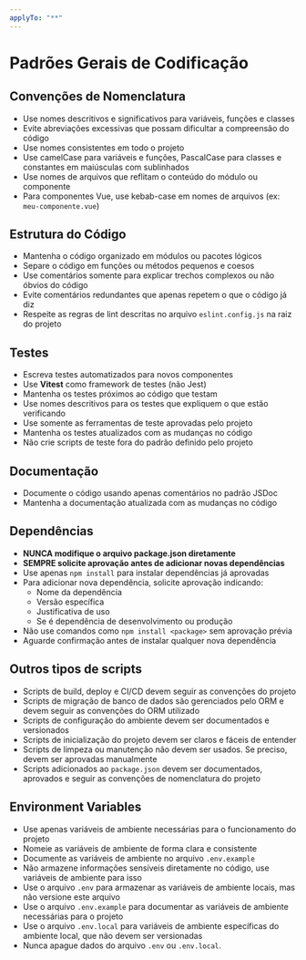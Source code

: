 ```yaml
---
applyTo: "**"
---
```


# Padrões Gerais de Codificação

## Convenções de Nomenclatura
- Use nomes descritivos e significativos para variáveis, funções e classes
- Evite abreviações excessivas que possam dificultar a compreensão do código
- Use nomes consistentes em todo o projeto
- Use camelCase para variáveis e funções, PascalCase para classes e constantes em maiúsculas com sublinhados
- Use nomes de arquivos que reflitam o conteúdo do módulo ou componente
- Para componentes Vue, use kebab-case em nomes de arquivos (ex: `meu-componente.vue`)

## Estrutura do Código
- Mantenha o código organizado em módulos ou pacotes lógicos
- Separe o código em funções ou métodos pequenos e coesos
- Use comentários somente para explicar trechos complexos ou não óbvios do código
- Evite comentários redundantes que apenas repetem o que o código já diz
- Respeite as regras de lint descritas no arquivo `eslint.config.js` na raiz do projeto

## Testes
- Escreva testes automatizados para novos componentes
- Use **Vitest** como framework de testes (não Jest)
- Mantenha os testes próximos ao código que testam
- Use nomes descritivos para os testes que expliquem o que estão verificando
- Use somente as ferramentas de teste aprovadas pelo projeto
- Mantenha os testes atualizados com as mudanças no código
- Não crie scripts de teste fora do padrão definido pelo projeto

## Documentação
- Documente o código usando apenas comentários no padrão JSDoc
- Mantenha a documentação atualizada com as mudanças no código

## Dependências
- **NUNCA modifique o arquivo package.json diretamente**
- **SEMPRE solicite aprovação antes de adicionar novas dependências**
- Use apenas `npm install` para instalar dependências já aprovadas
- Para adicionar nova dependência, solicite aprovação indicando:
  - Nome da dependência
  - Versão específica
  - Justificativa de uso
  - Se é dependência de desenvolvimento ou produção
- Não use comandos como `npm install <package>` sem aprovação prévia
- Aguarde confirmação antes de instalar qualquer nova dependência

## Outros tipos de scripts
- Scripts de build, deploy e CI/CD devem seguir as convenções do projeto
- Scripts de migração de banco de dados são gerenciados pelo ORM e devem seguir as convenções do ORM utilizado
- Scripts de configuração do ambiente devem ser documentados e versionados
- Scripts de inicialização do projeto devem ser claros e fáceis de entender
- Scripts de limpeza ou manutenção não devem ser usados. Se preciso, devem ser aprovadas manualmente
- Scripts adicionados ao `package.json` devem ser documentados, aprovados e seguir as convenções de nomenclatura do projeto

## Environment Variables
- Use apenas variáveis de ambiente necessárias para o funcionamento do projeto
- Nomeie as variáveis de ambiente de forma clara e consistente
- Documente as variáveis de ambiente no arquivo `.env.example`
- Não armazene informações sensíveis diretamente no código, use variáveis de ambiente para isso
- Use o arquivo `.env` para armazenar as variáveis de ambiente locais, mas não versione este arquivo
- Use o arquivo `.env.example` para documentar as variáveis de ambiente necessárias para o projeto
- Use o arquivo `.env.local` para variáveis de ambiente específicas do ambiente local, que não devem ser versionadas
- Nunca apague dados do arquivo `.env` ou `.env.local`.
